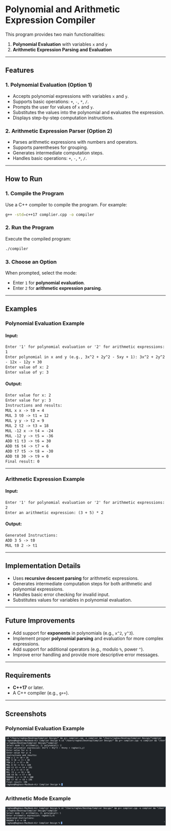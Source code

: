 # Polynomial and Arithmetic Expression Compiler

This program provides two main functionalities:
1. **Polynomial Evaluation** with variables `x` and `y`
2. **Arithmetic Expression Parsing and Evaluation**

---

## Features

### 1. Polynomial Evaluation (Option 1)
- Accepts polynomial expressions with variables `x` and `y`.
- Supports basic operations: `+`, `-`, `*`, `/`.
- Prompts the user for values of `x` and `y`.
- Substitutes the values into the polynomial and evaluates the expression.
- Displays step-by-step computation instructions.

### 2. Arithmetic Expression Parser (Option 2)
- Parses arithmetic expressions with numbers and operators.
- Supports parentheses for grouping.
- Generates intermediate computation steps.
- Handles basic operations: `+`, `-`, `*`, `/`.

---

## How to Run

### 1. Compile the Program
Use a C++ compiler to compile the program. For example:
```bash
g++ -std=c++17 complier.cpp -o compiler
```

### 2. Run the Program
Execute the compiled program:
```bash
./compiler
```

### 3. Choose an Option
When prompted, select the mode:
- Enter `1` for **polynomial evaluation**.
- Enter `2` for **arithmetic expression parsing**.

---

## Examples

### Polynomial Evaluation Example
#### Input:
```
Enter '1' for polynomial evaluation or '2' for arithmetic expressions: 1
Enter polynomial in x and y (e.g., 3x^2 + 2y^2 - 5xy + 1): 3x^2 + 2y^2 - 12x - 12y + 30
Enter value of x: 2
Enter value of y: 3
```

#### Output:
```
Enter value for x: 2
Enter value for y: 3
Instructions and results:
MUL x x -> t0 = 4
MUL 3 t0 -> t1 = 12
MUL y y -> t2 = 9
MUL 2 t2 -> t3 = 18
MUL -12 x -> t4 = -24
MUL -12 y -> t5 = -36
ADD t1 t3 -> t6 = 30
ADD t6 t4 -> t7 = 6
ADD t7 t5 -> t8 = -30
ADD t8 30 -> t9 = 0
Final result: 0
```

---

### Arithmetic Expression Example
#### Input:
```
Enter '1' for polynomial evaluation or '2' for arithmetic expressions: 2
Enter an arithmetic expression: (3 + 5) * 2
```

#### Output:
```
Generated Instructions:
ADD 3 5 -> t0
MUL t0 2 -> t1
```

---

## Implementation Details

- Uses **recursive descent parsing** for arithmetic expressions.
- Generates intermediate computation steps for both arithmetic and polynomial expressions.
- Handles basic error checking for invalid input.
- Substitutes values for variables in polynomial evaluation.

---

## Future Improvements

- Add support for **exponents** in polynomials (e.g., `x^2`, `y^3`).
- Implement proper **polynomial parsing** and evaluation for more complex expressions.
- Add support for additional operators (e.g., modulo `%`, power `^`).
- Improve error handling and provide more descriptive error messages.

---

## Requirements

- **C++17** or later.
- A C++ compiler (e.g., `g++`).

---

## Screenshots

### Polynomial Evaluation Example
![Polynomial Mode](img4.png)

### Arithmetic Mode Example
![Arithmetic Mode Demonstration](img3.png)
